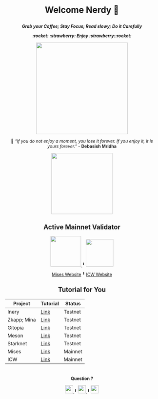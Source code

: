 
# <p align="center">Welcome Nerdy 👋</p>

 <p align="center"><b><i>Grab your Coffee;  Stay Focus; Read slowy; Do it Carefully  </b></i></p>
 <p align="center"><b><i>:rocket: :strawberry:    Enjoy   :strawberry::rocket: </b></i></p>


</div>
<div align='center'>
<a href='https:pornhub.com'>
    <img width="300" height="300" src="https://cdn.dribbble.com/users/743832/screenshots/3803096/day5-6_cat-tail_tx.gif"/>
</a>

:apple: <i>“If you do not enjoy a moment, you lose it forever. If you enjoy it, it is yours forever.”</i> - <b>Debasish Mridha</b>



</div>
<div align='center'>
<a href='https:pornhub.com'>
    <img width="200" height="200" src="https://monophy.com/media/h5RfJOwdDlIqpkycmO/monophy.gif"/>
</a>

## Active Mainnet Validator

<a href='https://gw.mises.site/validators/misesvaloper15m4quyd0tm8whldm7z59uyfvvz0t3wmkgklgj4'>
    <img width="100" height="100" src="https://play-lh.googleusercontent.com/kpsfGa5rdvPUPVgiyo3bN4G4TdRuf_YUtm5nK0MYEZlEUrgaptnOZ_K_m2IADFA1jQ"/>
</a>
  ╹
 
 <a href='https://gw.mises.site/validators/misesvaloper15m4quyd0tm8whldm7z59uyfvvz0t3wmkgklgj4'>
    <img width="90" height="90" src="https://pbs.twimg.com/profile_images/1483377079312093184/nZDkarnk_400x400.jpg"/>
</a>
 
 [ Mises Website](https://www.mises.site/) ╹
 [ICW Website](https://www.mises.site/)


## Tutorial for You 

| Project | Tutorial | Status |
|----------|----------------|-----|
| Inery | [Link](https://t.me/unikii) | Testnet |
| Zkapp; Mina| [Link](https://github.com/DaddyUnikii/How-to-install-04-zkapp-browser-ui-on-MINA-Protocol) | Testnet |
| Gitopia | [Link](https://t.me/unikii) | Testnet |
| Meson | [Link](https://t.me/unikii) | Testnet |
| Starknet | [Link](https://t.me/unikii) | Testnet |
| Mises | [Link](https://t.me/unikii) | Mainnet |
| ICW | [Link](https://t.me/unikii) | Mainnet |

#

</div>
<div align='center'>

<b>Question ?</b>

<a href='https://t.me/unikii'>
    <img width="26" height="26" src="https://icons.veryicon.com/png/o/internet--web/logos/telegram-fill.png"/>
</a>
╹
<a href='https://discordapp.com/users/daddyunikii#5343'>
    <img width="26" height="26" src="https://cdn-icons-png.flaticon.com/512/5968/5968759.png"/>
</a>
 ╹
<a href='https://twitter.com/rdfrlyrdfrly'>
    <img width="26" height="26" src="https://cdn-icons-png.flaticon.com/512/6422/6422210.png"/>
</a>


</div>

